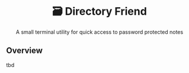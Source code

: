 <div align="center">
<a name="readme-top"></a>
  
# 🗃️ Directory Friend
A small terminal utility for quick access to password protected notes

</div>

## Overview
tbd

